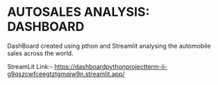 # AUTOSALES ANALYSIS: DASHBOARD 
DashBoard created using pthon and Streamlit analysing the automobile sales across the world.

StreamLit Link:- https://dashboardpythonprojectterm-ii-g9qszcwfceegtztgmqjw9n.streamlit.app/
